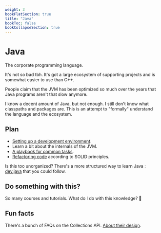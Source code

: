```yaml
---
weight: 3
bookFlatSection: true
title: "Java"
bookToc: false
bookCollapseSection: true
---
```

# Java
The corporate programming language.

It's not so bad tbh. It's got a large ecosystem of supporting projects and is somewhat easier to use than C++.

People claim that the JVM has been optimized so much over the years that Java programs aren't that slow anymore.

I know a decent amount of Java, but not enough. I still don't know what classpaths and packages are.
This is an attempt to "formally" understand the language and the ecosystem.

## Plan
* [Setting up a development environment](https://app.pluralsight.com/library/courses/setting-up-java-development-environment/table-of-contents).
* Learn a bit about the internals of the JVM.
* [A playbook for common tasks](https://app.pluralsight.com/library/courses/java-se-17-playbook/table-of-contents).
* [Refactoring code](https://app.pluralsight.com/library/courses/java-se-17-refactoring-solid-code/table-of-contents) according to SOLID principles.

Is this too unorganized? There's a more structured way to learn Java : [dev.java](https://dev.java/learn/) that you could follow.

## Do something with this?
So many courses and tutorials. What do I do with this knowledge? 🤔

## Fun facts
There's a bunch of FAQs on the Collections API. [About their design](https://docs.oracle.com/en/java/javase/20/docs/api/java.base/java/util/doc-files/coll-designfaq.html).